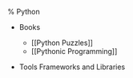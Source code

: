 % Python

- Books
	- [[Python Puzzles]]
	- [[Pythonic Programming]]

- Tools Frameworks and Libraries
